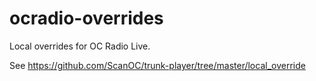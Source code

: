 # ocradio-overrides
Local overrides for OC Radio Live.

See https://github.com/ScanOC/trunk-player/tree/master/local_override
